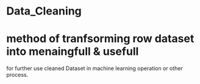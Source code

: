 # Data_Cleaning
# method of tranfsorming row dataset into menaingfull & usefull
 for further use cleaned Dataset in machine learning operation or other process.

